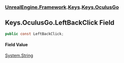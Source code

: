 ### [UnrealEngine.Framework](./UnrealEngine-Framework.md 'UnrealEngine.Framework').[Keys](./Keys.md 'UnrealEngine.Framework.Keys').[Keys.OculusGo](./Keys-OculusGo.md 'UnrealEngine.Framework.Keys.OculusGo')
## Keys.OculusGo.LeftBackClick Field
  
```csharp
public const LeftBackClick;
```
#### Field Value
[System.String](https://docs.microsoft.com/en-us/dotnet/api/System.String 'System.String')  
